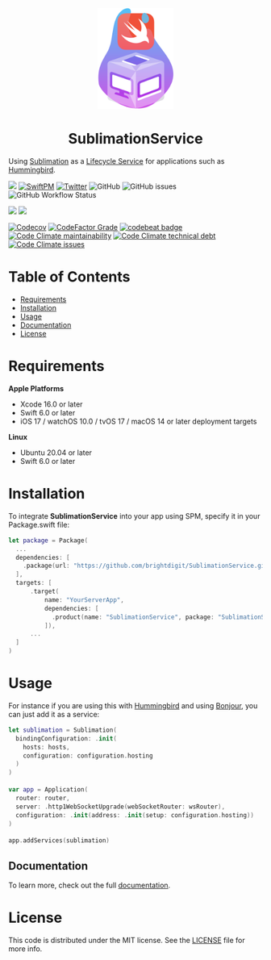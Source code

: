 <p align="center">
    <img alt="Sublimation" title="Sublimation" src="Sources/SublimationService/Documentation.docc/Resources/SublimationService.svg" height="200">
</p>
<h1 align="center">SublimationService</h1>

Using [Sublimation](https://github.com/brightdigit/Sublimation) as a [Lifecycle Service](https://swiftpackageindex.com/swift-server/swift-service-lifecycle/2.6.1/documentation/servicelifecycle) for applications such as [Hummingbird](https://github.com/hummingbird-project/hummingbird).

[![](https://img.shields.io/badge/docc-read_documentation-blue)](https://swiftpackageindex.com/brightdigit/SublimationService/documentation)
[![SwiftPM](https://img.shields.io/badge/SPM-Linux%20%7C%20iOS%20%7C%20macOS%20%7C%20watchOS%20%7C%20tvOS-success?logo=swift)](https://swift.org)
[![Twitter](https://img.shields.io/badge/twitter-@brightdigit-blue.svg?style=flat)](http://twitter.com/brightdigit)
![GitHub](https://img.shields.io/github/license/brightdigit/SublimationService)
![GitHub issues](https://img.shields.io/github/issues/brightdigit/SublimationService)
![GitHub Workflow Status](https://img.shields.io/github/actions/workflow/status/brightdigit/SublimationService/SublimationService.yml?label=actions&logo=github&?branch=main)

[![](https://img.shields.io/endpoint?url=https%3A%2F%2Fswiftpackageindex.com%2Fapi%2Fpackages%2Fbrightdigit%2FSublimationService%2Fbadge%3Ftype%3Dswift-versions)](https://swiftpackageindex.com/brightdigit/SublimationService)
[![](https://img.shields.io/endpoint?url=https%3A%2F%2Fswiftpackageindex.com%2Fapi%2Fpackages%2Fbrightdigit%2FSublimationService%2Fbadge%3Ftype%3Dplatforms)](https://swiftpackageindex.com/brightdigit/SublimationService)

[![Codecov](https://img.shields.io/codecov/c/github/brightdigit/SublimationService)](https://codecov.io/gh/brightdigit/SublimationService)
[![CodeFactor Grade](https://img.shields.io/codefactor/grade/github/brightdigit/SublimationService)](https://www.codefactor.io/repository/github/brightdigit/SublimationService)
[![codebeat badge](https://codebeat.co/badges/88cc9ee4-5180-4ce5-93c6-a2e23dd532c3)](https://codebeat.co/projects/github-com-brightdigit-SublimationService-main)
[![Code Climate maintainability](https://img.shields.io/codeclimate/maintainability/brightdigit/SublimationService)](https://codeclimate.com/github/brightdigit/SublimationService)
[![Code Climate technical debt](https://img.shields.io/codeclimate/tech-debt/brightdigit/SublimationService?label=debt)](https://codeclimate.com/github/brightdigit/SublimationService)
[![Code Climate issues](https://img.shields.io/codeclimate/issues/brightdigit/SublimationService)](https://codeclimate.com/github/brightdigit/SublimationService)

# Table of Contents

* [Requirements](#requirements)
* [Installation](#installation)
* [Usage](#usage)
* [Documentation](#documentation)   
* [License](#license)

# Requirements 

**Apple Platforms**

- Xcode 16.0 or later
- Swift 6.0 or later
- iOS 17 / watchOS 10.0 / tvOS 17 / macOS 14 or later deployment targets

**Linux**

- Ubuntu 20.04 or later
- Swift 6.0 or later

# Installation

To integrate **SublimationService** into your app using SPM, specify it in your Package.swift file:

```swift    
let package = Package(
  ...
  dependencies: [
    .package(url: "https://github.com/brightdigit/SublimationService.git", from: "1.0.0")
  ],
  targets: [
      .target(
          name: "YourServerApp",
          dependencies: [
            .product(name: "SublimationService", package: "SublimationService"), ...
          ]),
      ...
  ]
)
```

# Usage

For instance if you are using this with [Hummingbird](https://github.com/hummingbird-project/hummingbird) and using [Bonjour](https://github.com/brightdigit/SublimationBonjour), you can just add it as a service:

```swift
let sublimation = Sublimation(
  bindingConfiguration: .init(
    hosts: hosts, 
    configuration: configuration.hosting
  )
)

var app = Application(
  router: router,
  server: .http1WebSocketUpgrade(webSocketRouter: wsRouter),
  configuration: .init(address: .init(setup: configuration.hosting))
)

app.addServices(sublimation)
```

## Documentation

To learn more, check out the full [documentation](https://swiftpackageindex.com/brightdigit/SublimationService/documentation).

# License 

This code is distributed under the MIT license. See the [LICENSE](https://github.com/brightdigit/SublimationService/LICENSE) file for more info.

